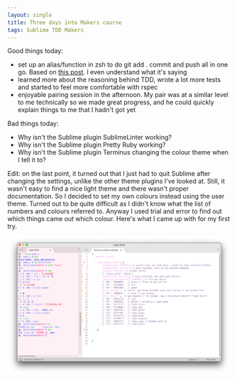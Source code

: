 ```yaml
---
layout: single
title: Three days into Makers course
tags: Sublime TDD Makers
---
```

Good things today:
- set up an alias/function in zsh to do git add . commit and push all in one go. Based on [this post](https://stackoverflow.com/a/23328996). I even understand what it's saying
- learned more about the reasoning behind TDD, wrote a lot more tests and started to feel more comfortable with rspec
- enjoyable pairing session in the afternoon. My pair was at a similar level to me technically so we made great progress, and he could quickly explain things to me that I hadn't got yet

Bad things today:
- Why isn't the Sublime plugin SublimeLinter working?
- Why isn't the Sublime plugin Pretty Ruby working?
- Why isn't the Sublime plugin Terminus changing the colour theme when I tell it to?

Edit: on the last point, it turned out that I just had to quit Sublime after changing the settings, unlike the other theme plugins I've looked at. Still, it wasn't easy to find a nice light theme and there wasn't proper documentation. So I decided to set my own colours instead using the user theme. Turned out to be quite difficult as I didn't know what the list of numbers and colours referred to. Anyway I used trial and error to find out which things came out which colour.
Here's what I came up with for my first try.

![custom Sublime Terminus theme](/assets/images/2021-01/sublime_terminus_custom_theme_1.png)
